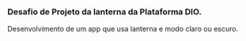 ### Desafio de Projeto da lanterna da Plataforma DIO.

Desenvolvimento de um app que usa lanterna e modo claro ou escuro.
